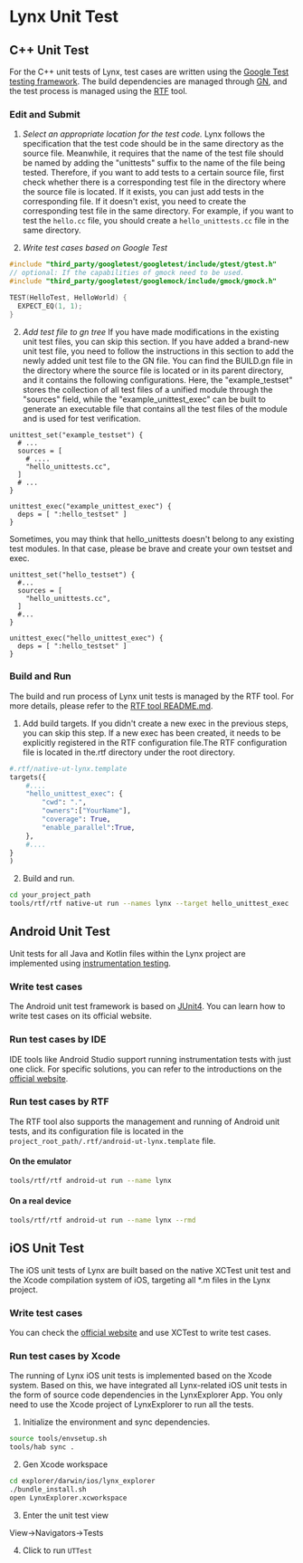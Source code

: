 # Lynx Unit Test

## C++ Unit Test
For the C++ unit tests of Lynx, test cases are written using the [Google Test testing framework](https://github.com/google/googletest). The build dependencies are managed through [GN](https://gn.googlesource.com/gn/+/main/docs/reference.md), and the test process is managed using the [RTF](../tools/rtf/README.md) tool.

### Edit and Submit
1. *Select an appropriate location for the test code.*
Lynx follows the specification that the test code should be in the same directory as the source file. Meanwhile, it requires that the name of the test file should be named by adding the "unittests" suffix to the name of the file being tested. 
Therefore, if you want to add tests to a certain source file, first check whether there is a corresponding test file in the directory where the source file is located. If it exists, you can just add tests in the corresponding file. If it doesn't exist, you need to create the corresponding test file in the same directory. 
For example, if you want to test the `hello.cc` file, you should create a `hello_unittests.cc` file in the same directory.

2. *Write test cases based on Google Test*

```c++
#include "third_party/googletest/googletest/include/gtest/gtest.h"
// optional: If the capabilities of gmock need to be used.
#include "third_party/googletest/googlemock/include/gmock/gmock.h" 

TEST(HelloTest, HelloWorld) {
  EXPECT_EQ(1, 1);
}
```

2. *Add test file to gn tree*
If you have made modifications in the existing unit test files, you can skip this section.
If you have added a brand-new unit test file, you need to follow the instructions in this section to add the newly added unit test file to the GN file.
You can find the BUILD.gn file in the directory where the source file is located or in its parent directory, and it contains the following configurations.
Here, the "example_testset" stores the collection of all test files of a unified module through the "sources" field, while the "example_unittest_exec" can be built to generate an executable file that contains all the test files of the module and is used for test verification. 
```bazel
unittest_set("example_testset") {
  # ...
  sources = [
    # ....
    "hello_unittests.cc",
  ]
  # ...
}

unittest_exec("example_unittest_exec") {
  deps = [ ":hello_testset" ]
}
```
Sometimes, you may think that hello_unittests doesn't belong to any existing test modules. In that case, please be brave and create your own testset and exec.

```bazel
unittest_set("hello_testset") {
  #...
  sources = [
    "hello_unittests.cc",
  ]
  #...
}

unittest_exec("hello_unittest_exec") {
  deps = [ ":hello_testset" ]
}
```

### Build and Run
The build and run process of Lynx unit tests is managed by the RTF tool. For more details, please refer to the [RTF tool README.md](../tools/rtf/README.md).
1. Add build targets.
If you didn't create a new exec in the previous steps, you can skip this step.
If a new exec has been created, it needs to be explicitly registered in the RTF configuration file.The RTF configuration file is located in the.rtf directory under the root directory.
```python
#.rtf/native-ut-lynx.template
targets({
    #....
    "hello_unittest_exec": {
        "cwd": ".",
        "owners":["YourName"],
        "coverage": True,
        "enable_parallel":True,
    },
    #....
}
)
```
2. Build and run.
```bash
cd your_project_path
tools/rtf/rtf native-ut run --names lynx --target hello_unittest_exec
```

## Android Unit Test
Unit tests for all Java and Kotlin files within the Lynx project are implemented using [instrumentation testing](https://developer.android.com/training/testing/instrumented-tests).

### Write test cases
The Android unit test framework is based on [JUnit4](https://github.com/junit-team/junit4/wiki/Getting-started). You can learn how to write test cases on its official website.


### Run test cases by IDE
IDE tools like Android Studio support running instrumentation tests with just one click. For specific solutions, you can refer to the introductions on the [official website](https://developer.android.com/studio/test/test-in-android-studio). 

### Run test cases by RTF
The RTF tool also supports the management and running of Android unit tests, and its configuration file is located in the `project_root_path/.rtf/android-ut-lynx.template` file.

#### On the emulator
```bash
tools/rtf/rtf android-ut run --name lynx
```
#### On a real device
```bash
tools/rtf/rtf android-ut run --name lynx --rmd
```

## iOS Unit Test
The iOS unit tests of Lynx are built based on the native XCTest unit test and the Xcode compilation system of iOS, targeting all *.m files in the Lynx project. 

### Write test cases
You can check the [official website](https://developer.apple.com/documentation/xctest) and use XCTest to write test cases.

### Run test cases by Xcode
The running of Lynx iOS unit tests is implemented based on the Xcode system. Based on this, we have integrated all Lynx-related iOS unit tests in the form of source code dependencies in the LynxExplorer App. You only need to use the Xcode project of LynxExplorer to run all the tests. 

1. Initialize the environment and sync dependencies.
```bash
source tools/envsetup.sh
tools/hab sync .
```

2. Gen Xcode workspace
```bash
cd explorer/darwin/ios/lynx_explorer
./bundle_install.sh
open LynxExplorer.xcworkspace
```

3. Enter the unit test view

View->Navigators->Tests

4. Click to run `UTTest`
